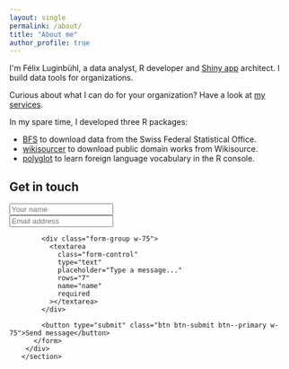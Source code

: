 ```yaml
---
layout: single
permalink: /about/
title: "About me"
author_profile: true
---
```


I'm Félix Luginbühl, a data analyst, R developer and [Shiny app](https://shiny.rstudio.com/) architect. I build data tools for organizations.

Curious about what I can do for your organization? Have a look at [my services](https://felixluginbuhl.com).

In my spare time, I developed three R packages:

- [BFS](https://felixluginbuhl.com/BFS) to download data from the Swiss Federal Statistical Office.
- [wikisourcer](https://felixluginbuhl.com/wikisourcer) to download public domain works from Wikisource.
- [polyglot](https://felixluginbuhl.com/polyglot) to learn foreign language vocabulary in the R console.

## Get in touch

 <section class="resume-section bg-white text-center" id="contact"> 
        <div>
          <form
            class="contact-form d-flex flex-column align-items-center"
            action="https://formspree.io/felix.luginbuhl@protonmail.ch"
            method="POST"
          >
            <div class="form-group w-75">
              <input
                type="name"
                class="form-control"
                placeholder="Your name"
                name="name"
                required
              />
            </div>
            <div class="form-group w-75">
              <input
                type="email"
                class="form-control"
                placeholder="Email address"
                name="name"
                required
              />
            </div>

            <div class="form-group w-75">
              <textarea
                class="form-control"
                type="text"
                placeholder="Type a message..."
                rows="7"
                name="name"
                required
              ></textarea>
            </div>

            <button type="submit" class="btn btn-submit btn--primary w-75">Send message</button>
          </form> 
        </div>
       </section> 
       
